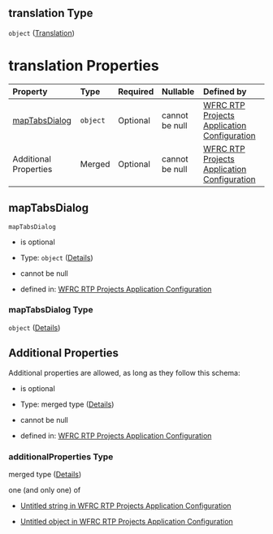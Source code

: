 ## translation Type

`object` ([Translation](config-definitions-translation.md))

# translation Properties

| Property                        | Type     | Required | Nullable       | Defined by                                                                                                                                                                                                             |
| :------------------------------ | :------- | :------- | :------------- | :--------------------------------------------------------------------------------------------------------------------------------------------------------------------------------------------------------------------- |
| [mapTabsDialog](#maptabsdialog) | `object` | Optional | cannot be null | [WFRC RTP Projects Application Configuration](config-definitions-translation-properties-maptabsdialog.md "https://wfrc.org/rtp-2023-adopted-map/config.schema.json#/definitions/translation/properties/mapTabsDialog") |
| Additional Properties           | Merged   | Optional | cannot be null | [WFRC RTP Projects Application Configuration](config-definitions-translation-additionalproperties.md "https://wfrc.org/rtp-2023-adopted-map/config.schema.json#/definitions/translation/additionalProperties")         |

## mapTabsDialog



`mapTabsDialog`

*   is optional

*   Type: `object` ([Details](config-definitions-translation-properties-maptabsdialog.md))

*   cannot be null

*   defined in: [WFRC RTP Projects Application Configuration](config-definitions-translation-properties-maptabsdialog.md "https://wfrc.org/rtp-2023-adopted-map/config.schema.json#/definitions/translation/properties/mapTabsDialog")

### mapTabsDialog Type

`object` ([Details](config-definitions-translation-properties-maptabsdialog.md))

## Additional Properties

Additional properties are allowed, as long as they follow this schema:



*   is optional

*   Type: merged type ([Details](config-definitions-translation-additionalproperties.md))

*   cannot be null

*   defined in: [WFRC RTP Projects Application Configuration](config-definitions-translation-additionalproperties.md "https://wfrc.org/rtp-2023-adopted-map/config.schema.json#/definitions/translation/additionalProperties")

### additionalProperties Type

merged type ([Details](config-definitions-translation-additionalproperties.md))

one (and only one) of

*   [Untitled string in WFRC RTP Projects Application Configuration](config-definitions-translation-additionalproperties-oneof-0.md "check type definition")

*   [Untitled object in WFRC RTP Projects Application Configuration](config-definitions-translation-additionalproperties-oneof-1.md "check type definition")
